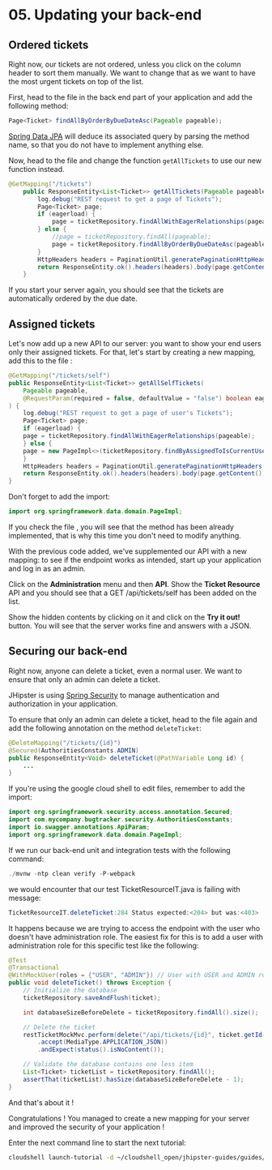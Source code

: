 # 05. Updating your back-end

<walkthrough-tutorial-duration duration="10"></walkthrough-tutorial-duration>

## Ordered tickets

Right now, our tickets are not ordered, unless you click on the column header to sort them manually. We want to change that as we want to have the most urgent tickets on top of the list.

First, head to the <walkthrough-editor-open-file filePath="BugTrackerJHipster/src/main/java/com/mycompany/bugtracker/repository/TicketRepository.java" text="TicketRepository.java"></walkthrough-editor-open-file> file in the back end part of your application and add the following method:

```Java
Page<Ticket> findAllByOrderByDueDateAsc(Pageable pageable);
```

[Spring Data JPA](https://spring.io/projects/spring-data-jpa) will deduce its associated query by parsing the method name, so that you do not have to implement anything else.

Now, head to the file <walkthrough-editor-open-file filePath="BugTrackerJHipster/src/main/java/com/mycompany/bugtracker/web/rest/TicketResource.java" text="TicketResource.java"></walkthrough-editor-open-file> and change the function `getAllTickets` to use our new function instead.

```Java
@GetMapping("/tickets")
    public ResponseEntity<List<Ticket>> getAllTickets(Pageable pageable, @RequestParam(required = false, defaultValue = "false") boolean eagerload) {
        log.debug("REST request to get a page of Tickets");
        Page<Ticket> page;
        if (eagerload) {
            page = ticketRepository.findAllWithEagerRelationships(pageable);
        } else {
            //page = ticketRepository.findAll(pageable);
            page = ticketRepository.findAllByOrderByDueDateAsc(pageable);
        }
        HttpHeaders headers = PaginationUtil.generatePaginationHttpHeaders(ServletUriComponentsBuilder.fromCurrentRequest(), page);
        return ResponseEntity.ok().headers(headers).body(page.getContent());
    }
```

If you start your server again, you should see that the tickets are automatically ordered by the due date.

## Assigned tickets

Let's now add up a new API to our server: you want to show your end users only their assigned tickets. For that, let's start by creating a new mapping, add this to the file <walkthrough-editor-open-file filePath="BugTrackerJHipster/src/main/java/com/mycompany/bugtracker/web/rest/TicketResource.java" text="TicketResource.java"></walkthrough-editor-open-file>:

```Java
@GetMapping("/tickets/self")
public ResponseEntity<List<Ticket>> getAllSelfTickets(
    Pageable pageable,
    @RequestParam(required = false, defaultValue = "false") boolean eagerload
) {
    log.debug("REST request to get a page of user's Tickets");
    Page<Ticket> page;
    if (eagerload) {
    page = ticketRepository.findAllWithEagerRelationships(pageable);
    } else {
    page = new PageImpl<>(ticketRepository.findByAssignedToIsCurrentUser());
    }
    HttpHeaders headers = PaginationUtil.generatePaginationHttpHeaders(ServletUriComponentsBuilder.fromCurrentRequest(), page);
    return ResponseEntity.ok().headers(headers).body(page.getContent());
}
```

Don't forget to add the import:

```Java
import org.springframework.data.domain.PageImpl;
```

If you check the file <walkthrough-editor-open-file filePath="BugTrackerJHipster/src/main/java/com/mycompany/bugtracker/repository/TicketRepository.java" text="TicketRepository.java"></walkthrough-editor-open-file>, you will see that the method has been already implemented, that is why this time you don't need to modify anything.

With the previous code added, we've supplemented our API with a new mapping: to see if the endpoint works as intended, start up your application and log in as an admin.

Click on the **Administration** menu and then **API**. Show the **Ticket Resource** API and you should see that a GET /api/tickets/self has been added on the list.

Show the hidden contents by clicking on it and click on the **Try it out!** button. You will see that the server works fine and answers with a JSON.

## Securing our back-end

Right now, anyone can delete a ticket, even a normal user. We want to ensure that only an admin can delete a ticket.

JHipster is using [Spring Security](https://spring.io/projects/spring-security) to manage authentication and authorization in your application.

To ensure that only an admin can delete a ticket, head to the file <walkthrough-editor-open-file filePath="BugTrackerJHipster/src/main/java/com/mycompany/bugtracker/web/rest/TicketResource.java" text="TicketResource.java"></walkthrough-editor-open-file>  again and add the following annotation on the method `deleteTicket`:

```Java
@DeleteMapping("/tickets/{id}")
@Secured(AuthoritiesConstants.ADMIN)
public ResponseEntity<Void> deleteTicket(@PathVariable Long id) {
    ...
}
```

If you're using the google cloud shell to edit files, remember to add the import:

```Java
import org.springframework.security.access.annotation.Secured;
import com.mycompany.bugtracker.security.AuthoritiesConstants;
import io.swagger.annotations.ApiParam;
import org.springframework.data.domain.PageImpl;
```

If we run our back-end unit and integration tests with the following command:

```Java
./mvnw -ntp clean verify -P-webpack
``` 

we would encounter that our test TicketResourceIT.java is failing with message:

```Java
TicketResourceIT.deleteTicket:284 Status expected:<204> but was:<403>
```

It happens because we are trying to access the endpoint with the user who doesn't have administration role.
The easiest fix for this is to add a user with administration role for this specific test like the following:

```Java
@Test
@Transactional
@WithMockUser(roles = {"USER", "ADMIN"}) // User with USER and ADMIN role
public void deleteTicket() throws Exception {
    // Initialize the database
    ticketRepository.saveAndFlush(ticket);

    int databaseSizeBeforeDelete = ticketRepository.findAll().size();

    // Delete the ticket
    restTicketMockMvc.perform(delete("/api/tickets/{id}", ticket.getId())
        .accept(MediaType.APPLICATION_JSON))
        .andExpect(status().isNoContent());

    // Validate the database contains one less item
    List<Ticket> ticketList = ticketRepository.findAll();
    assertThat(ticketList).hasSize(databaseSizeBeforeDelete - 1);
}
```


And that's about it !

<walkthrough-conclusion-trophy></walkthrough-conclusion-trophy>

Congratulations ! You managed to create a new mapping for your server and improved the security of your application !

Enter the next command line to start the next tutorial:

```bash
cloudshell launch-tutorial -d ~/cloudshell_open/jhipster-guides/guides/06_editing_front.md;
```
